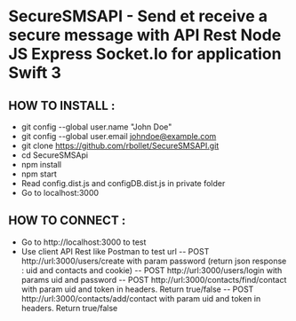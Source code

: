 SecureSMSAPI - Send et receive a secure message with API Rest Node JS Express Socket.Io for application Swift 3
===============================================================================================================

HOW TO INSTALL :
----------------
- git config --global user.name "John Doe"
- git config --global user.email johndoe@example.com
- git clone https://github.com/rbollet/SecureSMSAPI.git
- cd SecureSMSApi
- npm install
- npm start
- Read config.dist.js and configDB.dist.js in private folder
- Go to localhost:3000

HOW TO CONNECT :
----------------
- Go to http://localhost:3000 to test
- Use client API Rest like Postman to test url
-- POST http://url:3000/users/create with param password (return json response : uid and contacts and cookie)
-- POST http://url:3000/users/login with params uid and password
-- POST http://url:3000/contacts/find/contact with param uid and token in headers. Return true/false
-- POST http://url:3000/contacts/add/contact with param uid and token in headers. Return true/false
